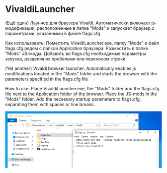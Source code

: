 # VivaldiLauncher
(Ещё один) Лаунчер для браузера Vivaldi. Автоматически включает js-модификации, расположенные в папке "Mods" и запускает браузер с параметрами, указанными в файле flags.cfg

Как использовать:
Поместить VivaldiLauncher.exe, папку "Mods" и файл flags.cfg рядом с папкой Application браузера.
Разместить в папке "Mods" JS-моды. Добавить во flags.cfg необходимые параметры запуска, разделяя их пробелами или переносом строки.


(Yet another) Vivaldi browser launcher. Automatically enables js modifications located in the "Mods" folder and starts the browser with the parameters specified in the flags.cfg file

How to use:
Place VivaldiLauncher.exe, the "Mods" folder and the flags.cfg file next to the Application folder of the browser.
Place the JS-mods in the "Mods" folder. Add the necessary startup parameters to flags.cfg, separating them with spaces or line breaks.

![Example](IMG.PNG)
